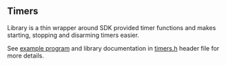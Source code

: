 ## Timers

Library is a thin wrapper around SDK provided timer functions and makes  
starting, stopping and disarming timers easier.

See [example program](../../examples/timers) and library documentation in 
[timers.h](include/timers.h) header file for more details.
